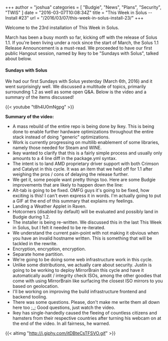 +++
author = "joshua"
categories = [
"Budgie",
"News",
"Plans",
"Security",
"TWIS"
]
date =  "2016-03-07T10:08:34Z"
title = "This Week in Solus -- Install #23"
url = "/2016/03/07/this-week-in-solus-install-23/"
+++ 

Welcome to the 23rd installation of This Week in Solus. 

March has been a busy month so far, kicking off with the release of Solus 1.1. If you're been living under a rock since the start of March, the Solus 1.1 Release Announcement is a must-read. We proceeded to have our first public Hangout session, named by Ikey to be "Sundays with Solus", talked about below.

#### Sundays with Solus

We had our first Sundays with Solus yesterday (March 6th, 2016) and it went surprisingly well. We discussed a multitude of topics, primarily surrounding 1.2 as well as some open Q&A. Below is the video and a summary of the items discussed!

{{< youtube "t8h4U0mNgpg" >}}

**Summary of the video:**

-  A mass rebuild of the entire repo is being done by Ikey. This is being done to enable further hardware optimizations throughout the entire stack instead of doing "generic" optimizations.
-  Work is currently progressing on multilib enablement of some libraries, namely those needed for Steam and WINE. 
  - Ikey wanted to clarify that this is a fairly simple process and usually only amounts to a 4 line diff in the package.yml syntax.
-  The intent is to land AMD proprietary driver support with both Crimson and Catalyst in this cycle. It was an item that we held off for 1.1 after weighing the pros / cons of delaying the release further.
-  We get it, some people want pretty things too. Here are some Budgie improvements that are likely to happen down the line: 
  - Alt-tab is going to be fixed. OMFG guys it's going to be fixed, how exciting is this! I can't even express it in words. I'm actually going to put a GIF at the end of this summary that explains my feelings.
  - Landing a Weather Applet in Raven.
  - Hotcorners (disabled by default) will be evaluated and possibly land in Budgie during 1.2.
-  The installer is being re-written. We discussed this in the last This Week in Solus, but I felt it needed to be re-iterated. 
  - We understand the current pain-point with not making it obvious when you have an invalid hostname written. This is something that will be tackled in the rewrite.
  - Encryption, encryption, encryption.
  - Separate home partition.
-  We're going to be doing some web infrastructure work in this cycle. 
  - Unlike some distributions, we actually care about security. Justin is going to be working to deploy MirrorBrain this cycle and have it automatically audit / integrity check ISOs, among the other goodies that come with using MirrorBrain like surfacing the closest ISO mirrors to you based on geolocation.
  - I'll be working on improving the build infrastructure frontend and backend tooling.
-  There was some questions. Please, don't make me write them all down here too ;_; Good questions, just watch the video.
-  Ikey has single-handedly caused the fleeing of countless citizens and hamsters from their respective countries after turning his webcam on at the end of the video. In all fairness, he warned.

{{< altimg "http://i.giphy.com/itDBteCsTFSVO.gif" >}}

